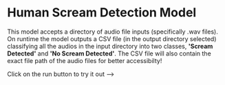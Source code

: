 # Human Scream Detection Model

This model accepts a directory of audio file inputs (specifically .wav files). On runtime the model outputs a CSV file (in the output directory selected) classifying all the audios in the input directory into two classes, **'Scream Detected'** and **'No Scream Detected'**. The CSV file will also contain the exact file path of the audio files for better accessibilty!

Click on the run button to try it out -->
